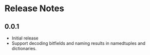 # Release Notes

## 0.0.1

- Initial release
- Support decoding bitfields and naming results in namedtuples and
  dictionaries.
